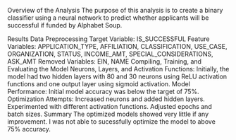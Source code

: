 Overview of the Analysis
The purpose of this analysis is to create a binary classifier using a neural network to predict whether applicants will be successful if funded by Alphabet Soup.

Results
Data Preprocessing
Target Variable: IS_SUCCESSFUL
Feature Variables: APPLICATION_TYPE, AFFILIATION, CLASSIFICATION, USE_CASE, ORGANIZATION, STATUS, INCOME_AMT, SPECIAL_CONSIDERATIONS, ASK_AMT
Removed Variables: EIN, NAME
Compiling, Training, and Evaluating the Model
Neurons, Layers, and Activation Functions: Initially, the model had two hidden layers with 80 and 30 neurons using ReLU activation functions and one output layer using sigmoid activation.
Model Performance: Initial model accuracy was below the target of 75%.
Optimization Attempts:
Increased neurons and added hidden layers.
Experimented with different activation functions.
Adjusted epochs and batch sizes.
Summary
The optimized models showed very little if any improvement. I was not able to sucessfully optimize the model to above 75% accuracy.
